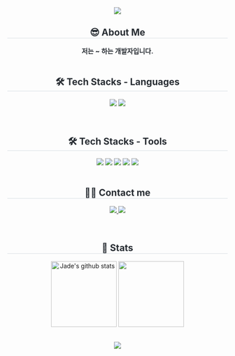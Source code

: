 <div align= "center">
    <img src="https://capsule-render.vercel.app/api?type=waving&color=0e0af5&height=180&text=Jade's%20Github&animation=fadeIn&fontColor=ffffff&fontSize=60" />
    </div>
    <div align= "center"> 
    <h2 style="border-bottom: 1px solid #d8dee4; color: #282d33;"> 😎 About Me </h2>  
    <div style="font-weight: 700; font-size: 15px; text-align: center; color: #282d33;"> 저는 ~ 하는 개발자입니다. </div> 
    </div>
    <br/>
    <div align= "center">
    <h2 style="border-bottom: 1px solid #d8dee4; color: #282d33;"> 🛠️ Tech Stacks - Languages </h2> 
    <div style="margin: 0 auto; text-align: center;" align= "center"> 
          <img src="https://img.shields.io/badge/Matlab-0076a8?style=for-the-badge&logo=Matlab&logoColor=white">
          <img src="https://img.shields.io/badge/Java-007396?style=for-the-badge&logo=Java&logoColor=white">
          </div>
    </div>
    <br/>
     <br/>
    <div align= "center">
    <h2 style="border-bottom: 1px solid #d8dee4; color: #282d33;"> 🛠️ Tech Stacks - Tools </h2> 
    <div style="margin: 0 auto; text-align: center;" align= "center"> <img src="https://img.shields.io/badge/Git-F05032?style=for-the-badge&logo=Git&logoColor=white">
          <img src="https://img.shields.io/badge/Github-181717?style=for-the-badge&logo=Github&logoColor=white">
          <img src="https://img.shields.io/badge/Linux-FCC624?style=for-the-badge&logo=Linux&logoColor=white">
          <img src="https://img.shields.io/badge/MariaDB-003545?style=for-the-badge&logo=MariaDB&logoColor=white">
          <img src="https://img.shields.io/badge/MySQL-4479A1?style=for-the-badge&logo=MySQL&logoColor=white"> <br/>
          </div>
    </div>
    <br/>
    <div align= "center">
    <h2 style="border-bottom: 1px solid #d8dee4; color: #282d33;"> 🧑‍💻 Contact me </h2> 
    <div align= "center"> <a href=https://boulder-horn-03c.notion.site/SW-4ae34aa17c0141928e7093192b9ecf8a?pvs=4> <img src="https://img.shields.io/badge/Notion-000000?style=for-the-badge&logo=Notion&logoColor=white&link=https://boulder-horn-03c.notion.site/SW-4ae34aa17c0141928e7093192b9ecf8a?pvs=4"> </a>
         <a href=mailto:mox9nox@gmail.com> <img src="https://img.shields.io/badge/Gmail-EA4335?style=for-the-badge&logo=Gmail&logoColor=white&link=mailto:mox9nox@gmail.com"> </a>
          </div>  <br> 
    <div align= "center">  </div> 
    </div>
    
  <br> 

  <div align= "center"> 
    <h2 style="border-bottom: 1px solid #d8dee4; color: #282d33;"> 🏅 Stats </h2> <div align= "center"> 
         <a href="https://github.com/noctesilente"><img align="center" style="height:150px" src="https://github-readme-stats.vercel.app/api?username=noctesilente&show_icons=true&include_all_commits=true&theme=blue_navy&hide_border=true" alt="Jade's github stats" /></a>
    <a href="https://github.com/noctesilente"><img align="center" style="height:150px" src="https://github-readme-stats.vercel.app/api/top-langs/?username=noctesilente&layout=compact&theme=nord&hide_border=true" /></a>
         </div> 
    </div>

</div>
    </div>
    <br/>
    <br/>
<div align= "center">
    <img src="https://capsule-render.vercel.app/api?type=waving&color=0e0af5&height=180&section=footer&text=&fontSize=100" />
          </div>

